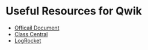 # Useful Resources for Qwik

- [Officail Document](https://qwik.builder.io/docs/getting-started/)
- [Class Central](https://www.classcentral.com/course/youtube-qwik-the-lightest-fastest-way-to-build-web-apps-151660)
- [LogRocket](https://blog.logrocket.com/building-app-qwik/)
